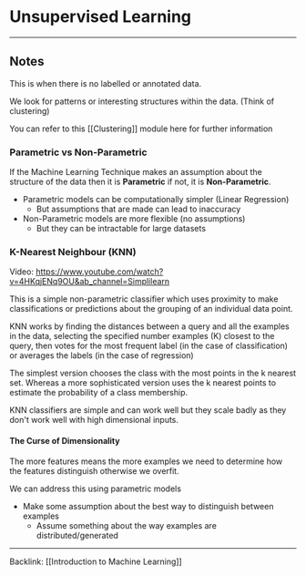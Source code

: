 # Unsupervised Learning
---

## Notes
This is when there is no labelled or annotated data.

We look for patterns or interesting structures within the data. (Think of clustering)

You can refer to this [[Clustering]] module here for further information

### Parametric vs Non-Parametric

If the Machine Learning Technique makes an assumption about the structure of the data then it is **Parametric** if not, it is **Non-Parametric**.

- Parametric models can be computationally simpler (Linear Regression)
	- But assumptions that are made can lead to inaccuracy
- Non-Parametric models are more flexible (no assumptions)
	- But they can be intractable for large datasets

### K-Nearest Neighbour (KNN)

Video: https://www.youtube.com/watch?v=4HKqjENq9OU&ab_channel=Simplilearn

This is a simple non-parametric classifier which uses proximity to make classifications or predictions about the grouping of an individual data point.

KNN works by finding the distances between a query and all the examples in the data, selecting the specified number examples (K) closest to the query, then votes for the most frequent label (in the case of classification) or averages the labels (in the case of regression)

The simplest version chooses the class with the most points in the k nearest set.
Whereas a more sophisticated version uses the k nearest points to estimate the probability of a class membership.

KNN classifiers are simple and can work well but they scale badly as they don't work well with high dimensional inputs.

#### The Curse of Dimensionality
The more features means the more examples we need to determine how the features distinguish otherwise we overfit.

We can address this using parametric models
 - Make some assumption about the best way to distinguish between examples
	 - Assume something about the way examples are distributed/generated

---
Backlink: [[Introduction to Machine Learning]]
